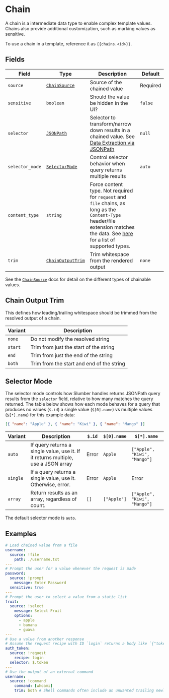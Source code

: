 # Chain

A chain is a intermediate data type to enable complex template values. Chains also provide additional customization, such as marking values as sensitive.

To use a chain in a template, reference it as `{{chains.<id>}}`.

## Fields

| Field           | Type                                                                                   | Description                                                                                                                                                                                          | Default  |
| --------------- | -------------------------------------------------------------------------------------- | ---------------------------------------------------------------------------------------------------------------------------------------------------------------------------------------------------- | -------- |
| `source`        | [`ChainSource`](./chain_source.md)                                                     | Source of the chained value                                                                                                                                                                          | Required |
| `sensitive`     | `boolean`                                                                              | Should the value be hidden in the UI?                                                                                                                                                                | `false`  |
| `selector`      | [`JSONPath`](https://www.ietf.org/archive/id/draft-goessner-dispatch-jsonpath-00.html) | Selector to transform/narrow down results in a chained value. See [Data Extraction via JSONPath](../../user_guide/templates/selector.md)                                                             | `null`   |
| `selector_mode` | [`SelectorMode`](#selector-mode)                                                       | Control selector behavior when query returns multiple results                                                                                                                                        | `auto`   |
| `content_type`  | `string`                                                                               | Force content type. Not required for `request` and `file` chains, as long as the `Content-Type` header/file extension matches the data. See [here](./content_type.md) for a list of supported types. |          |
| `trim`          | [`ChainOutputTrim`](#chain-output-trim)                                                | Trim whitespace from the rendered output                                                                                                                                                             | `none`   |

See the [`ChainSource`](./chain_source.md) docs for detail on the different types of chainable values.

## Chain Output Trim

This defines how leading/trailing whitespace should be trimmed from the resolved output of a chain.

| Variant | Description                               |
| ------- | ----------------------------------------- |
| `none`  | Do not modify the resolved string         |
| `start` | Trim from just the start of the string    |
| `end`   | Trim from just the end of the string      |
| `both`  | Trim from the start and end of the string |

## Selector Mode

The selector mode controls how Slumber handles returns JSONPath query results from the `selector` field, relative to how many matches the query returned. The table below shows how each mode behaves for a query that produces no values (`$.id`) a single value (`$[0].name`) vs multiple values (`$[*].name`) for this example data:

```json
[{ "name": "Apple" }, { "name": "Kiwi" }, { "name": "Mango" }]
```

| Variant  | Description                                                                       | `$.id` | `$[0].name` | `$[*].name`                  |
| -------- | --------------------------------------------------------------------------------- | ------ | ----------- | ---------------------------- |
| `auto`   | If query returns a single value, use it. If it returns multiple, use a JSON array | Error  | `Apple`     | `["Apple", "Kiwi", "Mango"]` |
| `single` | If a query returns a single value, use it. Otherwise, error.                      | Error  | `Apple`     | Error                        |
| `array`  | Return results as an array, regardless of count.                                  | `[]`   | `["Apple"]` | `["Apple", "Kiwi", "Mango"]` |

The default selector mode is `auto`.

## Examples

```yaml
# Load chained value from a file
username:
  source: !file
    path: ./username.txt
---
# Prompt the user for a value whenever the request is made
password:
  source: !prompt
    message: Enter Password
  sensitive: true
---
# Prompt the user to select a value from a static list
fruit:
  source: !select
    message: Select Fruit
    options:
      - apple
      - banana
      - guava
---
# Use a value from another response
# Assume the request recipe with ID `login` returns a body like `{"token": "foo"}`
auth_token:
  source: !request
    recipe: login
  selector: $.token
---
# Use the output of an external command
username:
  source: !command
    command: [whoami]
    trim: both # Shell commands often include an unwanted trailing newline
```
